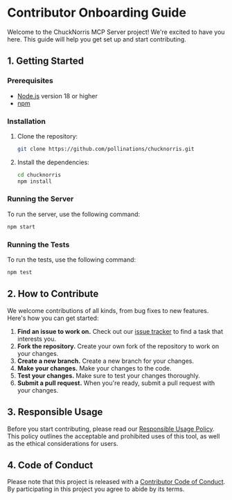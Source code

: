 # Contributor Onboarding Guide

Welcome to the ChuckNorris MCP Server project! We're excited to have you here. This guide will help you get set up and start contributing.

## 1. Getting Started

### Prerequisites

*   [Node.js](https://nodejs.org/) version 18 or higher
*   [npm](https://www.npmjs.com/)

### Installation

1.  Clone the repository:

    ```bash
    git clone https://github.com/pollinations/chucknorris.git
    ```

2.  Install the dependencies:

    ```bash
    cd chucknorris
    npm install
    ```

### Running the Server

To run the server, use the following command:

```bash
npm start
```

### Running the Tests

To run the tests, use the following command:

```bash
npm test
```

## 2. How to Contribute

We welcome contributions of all kinds, from bug fixes to new features. Here's how you can get started:

1.  **Find an issue to work on.** Check out our [issue tracker](https://github.com/pollinations/chucknorris/issues) to find a task that interests you.
2.  **Fork the repository.** Create your own fork of the repository to work on your changes.
3.  **Create a new branch.** Create a new branch for your changes.
4.  **Make your changes.** Make your changes to the code.
5.  **Test your changes.** Make sure to test your changes thoroughly.
6.  **Submit a pull request.** When you're ready, submit a pull request with your changes.

## 3. Responsible Usage

Before you start contributing, please read our [Responsible Usage Policy](RESPONSIBLE_USAGE.md). This policy outlines the acceptable and prohibited uses of this tool, as well as the ethical considerations for users.

## 4. Code of Conduct

Please note that this project is released with a [Contributor Code of Conduct](CODE_OF_CONDUCT.md). By participating in this project you agree to abide by its terms.
